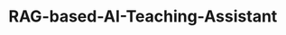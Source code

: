 # RAG-based-AI-Teaching-Assistant
<!--
add the audio and video details why did in .gitignore
tell what is the project about

also important thing is add the commands aswell like  , whisper github command , ffmpeg install to path , pytorch+cuda and driver requirements and all ok.. for project to run you need it right.. so make it all documented

tell about whsiepr openai model used and in that used medium model , switched from small.. you can you use large-v2 (best one)
tell about faster-whisper used ( 4x faster and less vram usage)

tell about be careful about cuda.. tell best to downlaod cuda 12.9 (13 is latest , but still it is not quite compatible as its new release) , and graphic driver needs to be above 520 i suppose
, best to download 560 or the latest one (570) and download cudnn latest one of v9 also , as cudnn is required for deep learning.. so cuddn . cuda and driver must be compatible with one another
so like i told downlaod cuda 12.9 , driver 560 and cudnn v9.. it works well

also ensure gpu theres no high usage from other applications (if any auto start is there , terminate/disable those)


-->
